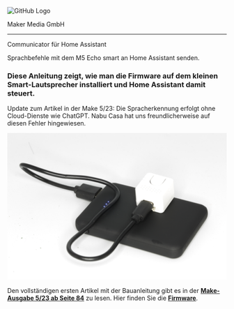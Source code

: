 ![GitHub Logo](http://www.heise.de/make/icons/make_logo.png)

Maker Media GmbH
*** 

Communicator für Home Assistant

Sprachbefehle mit dem M5 Echo smart an Home Assistant senden.
### Diese Anleitung zeigt, wie man die Firmware auf dem kleinen Smart-Lautsprecher installiert und Home Assistant damit steuert.

Update zum Artikel in der Make 5/23: Die Spracherkennung erfolgt ohne Cloud-Dienste wie ChatGPT. Nabu Casa hat uns freundlicherweise auf diesen Fehler hingewiesen.


![Picture](https://github.com/MakeMagazinDE/HA-Sprachassistent/blob/main/Bild03.JPG)

Den vollständigen ersten Artikel mit der Bauanleitung gibt es in der **[Make-Ausgabe 5/23 ab Seite 84](https://www.heise.de/ratgeber/ESP32-Projekt-Communicator-fuer-Home-Assistant-bauen-9308561.html)** zu lesen. 
Hier finden Sie die **[Firmware](https://github.com/esphome/firmware/blob/main/voice-assistant/m5stack-atom-echo.yaml)**.
